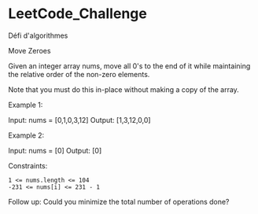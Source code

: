 # LeetCode_Challenge
Défi d'algorithmes

Move Zeroes

Given an integer array nums, move all 0's to the end of it while maintaining the relative order of the non-zero elements.

Note that you must do this in-place without making a copy of the array.

 

Example 1:

Input: nums = [0,1,0,3,12]
Output: [1,3,12,0,0]

Example 2:

Input: nums = [0]
Output: [0]

 

Constraints:

    1 <= nums.length <= 104
    -231 <= nums[i] <= 231 - 1

 
Follow up: Could you minimize the total number of operations done?
